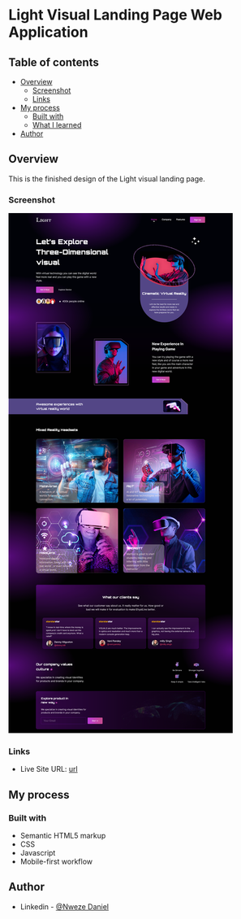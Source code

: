 # Light Visual Landing Page Web Application

## Table of contents

- [Overview](#overview)
  - [Screenshot](#screenshot)
  - [Links](#links)
- [My process](#my-process)
  - [Built with](#built-with)
  - [What I learned](#what-i-learned)
- [Author](#author)

## Overview

This is the finished design of the Light visual landing page.

### Screenshot

![](./assets/media/image/Screenshot.png)

### Links

- Live Site URL: [url](https://flashdaniel.github.io/Light-visual-landing-page/)

## My process

### Built with

- Semantic HTML5 markup
- CSS
- Javascript
- Mobile-first workflow

## Author

- Linkedin - [@Nweze Daniel](https://www.linkedin.com/in/daniel-nweze-017909214/)
